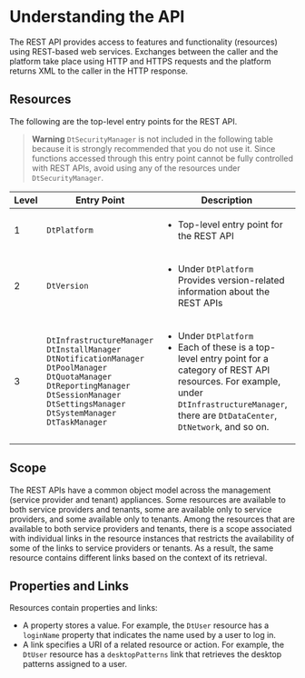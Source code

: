 # Understanding the API
The REST API provides access to features and functionality (resources) using REST-based web
services. Exchanges between the caller and the platform take place using HTTP and HTTPS
requests and the platform returns XML to the caller in the HTTP response.
## Resources
The following are the top-level entry points for the REST API.
>**Warning** `DtSecurityManager` is not included in the following table because it is strongly
recommended that you do not use it. Since functions accessed through this entry point cannot
be fully controlled with REST APIs, avoid using any of the resources under `DtSecurityManager`.

| Level | Entry Point | Description |
| ----------- | ----------- | ----------- |
| 1 | <code>DtPlatform</code> | <ul><li>Top-level entry point for the REST API</li></ul> |
| 2 | <code>DtVersion</code> | <ul><li>Under <code>DtPlatform</code><br>Provides version-related information about the REST APIs</li></ul> |
| 3 | <code>DtInfrastructureManager</code><br><code>DtInstallManager</code><br><code>DtNotificationManager</code><br><code>DtPoolManager</code><br><code>DtQuotaManager</code><br><code>DtReportingManager</code><br><code>DtSessionManager</code><br><code>DtSettingsManager</code><br><code>DtSystemManager</code><br><code>DtTaskManager</code> | <ul><li>Under <code>DtPlatform</code></li><li>Each of these is a top-level entry point for a category of REST API resources. For example, under <code>DtInfrastructureManager</code>, there are <code>DtDataCenter</code>, <code>DtNetwork</code>, and so on.</li></ul> |
## Scope
The REST APIs have a common object model across the management (service provider and
tenant) appliances. Some resources are available to both service providers and tenants, some are
available only to service providers, and some available only to tenants. Among the resources that
are available to both service providers and tenants, there is a scope associated with individual
links in the resource instances that restricts the availability of some of the links to service
providers or tenants. As a result, the same resource contains different links based on the context
of its retrieval.
## Properties and Links
Resources contain properties and links:
<ul><li>A property stores a value. For example, the <code>DtUser</code> resource has a <code>loginName</code> property that indicates the name used by a user to log in.</li><li>A link specifies a URI of a related resource or action. For example, the <code>DtUser</code> resource has a <code>desktopPatterns</code> link that retrieves the desktop patterns assigned to a user.</li></ul>
